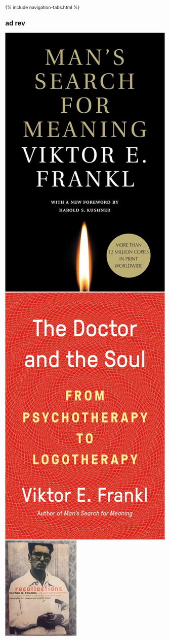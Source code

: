<link rel="stylesheet" type="text/css" href="styles.css">

{% include navigation-tabs.html %} <!-- Include the shared navigation tabs -->

<body>
  <section class="default-text-format">
    <h2>ad rev</h2>
    <p>
      <img class="responsive-image small-image" src="Assets/ViktorFrankl1.jpg" alt="ViktorFrankl1.jpg" />
      <img class="responsive-image" src="Assets/VIktorFrankl2.jpg" alt="ViktorFrankl2.jpg" />
      <img class="responsive-image" src="Assets/ViktorFrankl3.webp" alt="ViktorFrankl3.jpg" />
    </p>
  </section>
</body>
